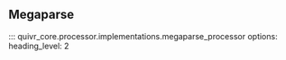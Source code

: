 ## Megaparse

::: quivr_core.processor.implementations.megaparse_processor
    options:
      heading_level: 2